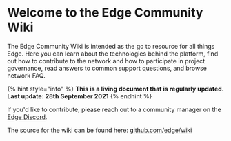 # Welcome to the Edge Community Wiki

The Edge Community Wiki is intended as the go to resource for all things Edge. Here you can learn about the technologies behind the platform, find out how to contribute to the network and how to participate in project governance, read answers to common support questions, and browse network FAQ.

{% hint style="info" %}
**This is a living document that is regularly updated. Last update: 28th September 2021**
{% endhint %}

If you'd like to contribute, please reach out to a community manager on the [Edge Discord](https://discord.gg/edge-network).

The source for the wiki can be found here: [github.com/edge/wiki](https://github.com/edge/wiki)

